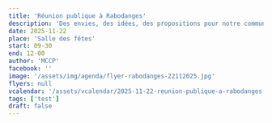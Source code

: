 ```yaml
---
title: 'Réunion publique à Rabodanges'
description: 'Des envies, des idées, des propositions pour notre commune ? Discutons-en !'
date: 2025-11-22
place: 'Salle des fêtes'
start: 09-30
end: 12-00
author: 'MCCP'
facebook: ''
image: '/assets/img/agenda/flyer-rabodanges-22112025.jpg'
flyers: null
vcalendar: '/assets/vcalendar/2025-11-22-reunion-publique-a-rabodanges.ics'
tags: ['test']
draft: false
---
```

